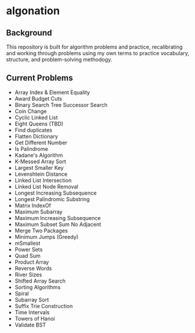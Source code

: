 # algonation

## Background
This repository is built for algorithm problems and practice, recalibrating and working through problems using my own terms to practice vocabulary, structure, and problem-solving methodogy.

## Current Problems
- Array Index & Element Equality
- Award Budget Cuts
- Binary Search Tree Successor Search
- Coin Change
- Cyclic Linked List
- Eight Queens (TBD)
- Find duplicates
- Flatten Dictionary
- Get Different Number
- Is Palindrome
- Kadane's Algorithm
- K-Messed Array Sort
- Largest Smaller Key
- Levenshtein Distance
- Linked List Intersection
- Linked List Node Removal
- Longest Increasing Subsequence
- Longest Palindromic Substring
- Matrix IndexOf
- Maximum Subarray
- Maximum Increasing Subsequence
- Maximum Subset Sum No Adjacent
- Merge Two Packages
- Minimum Jumps (Greedy)
- mSmallest
- Power Sets
- Quad Sum
- Product Array
- Reverse Words
- River Sizes
- Shifted Array Search
- Sorting Algorithms
- Spiral
- Subarray Sort
- Suffix Trie Construction
- Time Intervals
- Towers of Hanoi
- Validate BST
